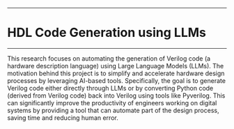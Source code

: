 ___
# HDL Code Generation using LLMs
___

This research focuses on automating the generation of Verilog code (a hardware description language) using Large Language Models (LLMs). The motivation behind this project is to simplify and accelerate hardware design processes by leveraging AI-based tools. Specifically, the goal is to generate Verilog code either directly through LLMs or by converting Python code (derived from Verilog code) back into Verilog using tools like Pyverilog. This can significantly improve the productivity of engineers working on digital systems by providing a tool that can automate part of the design process, saving time and reducing human error.
